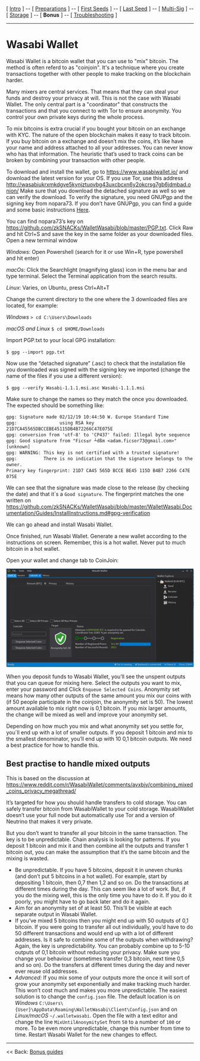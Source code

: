 [ [Intro](README.md) ] -- [ [Preparations]( hodl-guide_10_preparations.md) ] -- [ [First Seeds](hodl-guide_20_first-seeds.md) ] -- [ [Last Seed](hodl-guide_30_last-seed.md) ] -- [ [Multi-Sig](hodl-guide_40_multi-sig.md) ] -- [ [Storage](hodl-guide_50_storage.md
) ] -- [ **Bonus** ] -- [ [Troubleshooting](hodl-guide_70_troubleshooting.md) ]

---

# Wasabi Wallet

Wasabi Wallet is a bitcoin wallet that you can use to "mix" bitcoin. The method is often referd to as "coinjoin". It's a technique where you create transactions together with other people to make tracking on the blockchain harder.  

Many mixers are central services. That means that they can steal your funds and destroy your privacy at will. This is not the case with Wasabi Wallet. The only central part is a "coordinator" that constructs the transactions and that you connect to with Tor to ensure anonymity. You control your own private keys during the whole process. 

To mix bitcoins is extra crucial if you bought your bitcoin on an exchange with KYC. The nature of the open blockchain makes it easy to track bitcoin. If you buy bitcoin on a exchange and doesn’t mix the coins, it’s like have your name and address attached to all your addresses. You can never know who has that information. The heuristic that’s used to track coins can be broken by combining your transaction with other people.

To download and install the wallet, go to https://www.wasabiwallet.io/ and download the latest version for your OS. If you use Tor, use this address http://wasabiukrxmkdgve5kynjztuovbg43uxcbcxn6y2okcrsg7gb6jdmbad.onion/
Make sure that you download the detached signature as well so we can verify the download.
To verify the signature, you need GNUPgp and the signing key from nopara73.
If you don’t have GNUPgp, you can find a guide and some basic instructions [Here]( https://github.com/HelgeHunding/guides/blob/master/hodl-guide/hodl-guide_10_preparations.md#first-steps). 

You can find nopara73’s key on https://github.com/zkSNACKs/WalletWasabi/blob/master/PGP.txt. Click Raw and hit Ctrl+S and save the key in the same folder as your downloaded files. 
Open a new terminal window

*Windows*: Open Powershell (search for it or use Win+R, type powershell and hit enter)

*macOs*: Click the Searchlight (magnifying glass) icon in the menu bar and type terminal. Select the Terminal application from the search results.

*Linux*: Varies, on Ubuntu, press Ctrl+Alt+T

Change the current directory to the one where the 3 downloaded files are located, for example:

*Windows*  `> cd C:\Users\Downloads`

*macOS and Linux* `$ cd $HOME/Downloads`

Import PGP.txt to your local GPG installation:

`$ gpg --import pgp.txt`

Now use the “detached signature” (.asc) to check that the installation file you downloaded was signed with the signing key we imported (change the name of the files if you use a different version):

`$ gpg --verify Wasabi-1.1.1.msi.asc Wasabi-1.1.1.msi`

Make sure to change the names so they match the once you downloaded.
The expected should be something like:
```
gpg: Signature made 02/12/19 10:44:50 W. Europe Standard Time
gpg:                using RSA key 21D7CA45565DBCCEBE45115DB4B72266C47E075E
gpg: conversion from 'utf-8' to 'CP437' failed: Illegal byte sequence
gpg: Good signature from "Fics≤r ┴dßm <adam.ficsor73@gmail.com>" [unknown]
gpg: WARNING: This key is not certified with a trusted signature!
gpg:          There is no indication that the signature belongs to the owner.
Primary key fingerprint: 21D7 CA45 565D BCCE BE45 115D B4B7 2266 C47E 075E
```
We can see that the signature was made close to the release (by checking the date) and that it´s a `Good signature`. The fingerprint matches the one written on https://github.com/zkSNACKs/WalletWasabi/blob/master/WalletWasabi.Documentation/Guides/InstallInstructions.md#gpg-verification

We can go ahead and install Wasabi Wallet.

Once finished, run Wasabi Wallet. Generate a new wallet according to the instructions on screen. Remember, this is a hot wallet. Never put to much bitcoin in a hot wallet.

Open your wallet and change tab to CoinJoin:

![Wasabi 1](images/62_wasabi_1.png)

When you deposit funds to Wasabi Wallet, you’ll see the unspent outputs that you can queue for mixing here. 
Select the outputs you want to mix, enter your password and Click `Enqueue Selected Coins`.
Anonymity set means how many other outputs of the same amount you mix our coins with (if 50 people participate in the coinjoin, the anonymity set is 50). The lowest amount available to mix right now is 0,1 bitcoin. If you mix larger amounts, the change will be mixed as well and improve your anonymity set. 

Depending on how much you mix and what anonymity set you settle for, you´ll end up with a lot of smaller outputs. If you deposit 1 bitcoin and mix to the smallest denominator, you’ll end up with 10 0,1 bitcoin outputs. We need a best practice for how to handle this.

## Best practise to handle mixed outputs

This is based on the discussion at https://www.reddit.com/r/WasabiWallet/comments/avxbjy/combining_mixed_coins_privacy_megathread/

It’s targeted for how you should handle transfers to cold storage. You can safely transfer bitcoin from WasabiWallet to your cold storage. WasabiWallet doesn’t use your full node but automatically use Tor and a version of Neutrino that makes it very private.

But you don’t want to transfer all your bitcoin in the same transaction. The key is to be unpredictable. Chain analysis is looking for patterns. If you deposit 1 bitcoin and mix it and then combine all the outputs and transfer 1 bitcoin out, you can make the assumption that it’s the same bitcoin and the mixing is wasted. 

* Be unpredictable. If you have 5 bitcoins, deposit it in uneven chunks (and don’t put 5 bitcoins in a hot wallet). For example, start by depositing 1 bitcoin, then 0,7 then 1,2 and so on. Do the transactions at different times during the day. This can seem like a lot of work. But, if you do the mixing well, this is the only time you have to do it. If you do it poorly, you might have to go back later and do it again. 
* Aim for an anonymity set of at least 50. This’ll be visible at each separate output in Wasabi Wallet.
* If you’ve mixed 5 bitcoins then you might end up with 50 outputs of 0,1 bitcoin. If you were going to transfer all out individually, you’d have to do 50 different transactions and would end up with a lot of different addresses. Is it safe to combine some of the outputs when withdrawing? Again, the key is unpredictability. You can probably combine up to 5-10 outputs of 0,1 bitcoin without reducing your privacy. Make sure you change your behaviour (sometimes transfer 0,3 bitcoin, next time 0,5 and so on). Do the transfers at different times during the day and never ever reuse old addresses. 
* *Advanced:* If you mix some of your outputs more the once it will sort of grow your anonymity set exponentially and make tracking much harder. This won’t cost much and makes you more unpredictable. The easiest solution is to change the `config.json` file. The default location is on *Windows* `C:\Users\{User}\AppData\Roaming\WalletWasabi\Client\Config.json` and on *Linux/macOS* `~/.walletwasabi`. Open the file with a text editor and change the line `MixUntilAnonymitySet` from `50` to a number of `100` or more. To be even more unpredictable, change this number from time to time. Restart Wasabi Wallet for the new changes to effect.

------

<< Back: [Bonus guides](hodl-guide_60_bonus.md) 
